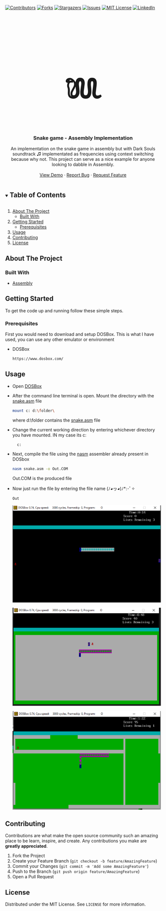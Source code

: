 [![Contributors][contributors-shield]][contributors-url]
[![Forks][forks-shield]][forks-url]
[![Stargazers][stars-shield]][stars-url]
[![Issues][issues-shield]][issues-url]
[![MIT License][license-shield]][license-url]
[![LinkedIn][linkedin-shield]][linkedin-url]



<!-- PROJECT LOGO -->
<br />

<h1 style="font-size:100px" align="center">𓆚</h1>

  <h3 align="center">Snake game - Assembly Implementation</h3>

  <p align="center">
    An implementation on the snake game in assembly but with Dark Souls soundtrack ♫ implementated as frequencies using context switching because why not. This project can serve as a nice example for anyone looking to dabble in Assembly.
    <br />
    <br />
    <a href="https://github.com/Cyna298/Path-Finding-A-star">View Demo</a>
    ·
    <a href="https://github.com/Cyna298/Path-Finding-A-star/issues">Report Bug</a>
    ·
    <a href="https://github.com/Cyna298/Path-Finding-A-star/issues">Request Feature</a>
  </p>
</p>



<!-- TABLE OF CONTENTS -->
<details open="open">
  <summary><h2 style="display: inline-block">Table of Contents</h2></summary>
  <ol>
    <li>
      <a href="#about-the-project">About The Project</a>
      <ul>
        <li><a href="#built-with">Built With</a></li>
      </ul>
    </li>
    <li>
      <a href="#getting-started">Getting Started</a>
      <ul>
        <li><a href="#prerequisites">Prerequisites</a></li>
      </ul>
    </li>
    <li><a href="#usage">Usage</a></li>
    <li><a href="#contributing">Contributing</a></li>
    <li><a href="#license">License</a></li>
    
  </ol>
</details>



<!-- ABOUT THE PROJECT -->
## About The Project




### Built With

* [Assembly](https://www.nasm.us/)



<!-- GETTING STARTED -->
## Getting Started

To get the code up and running follow these simple steps.

### Prerequisites

First you would need to download and setup DOSBox. This is what I have used, you can use any other emulator or environment
* DOSBox
  ```sh
  https://www.dosbox.com/
  ```




<!-- USAGE EXAMPLES -->
## Usage

* Open [DOSBox](https://www.dosbox.com/)
* After the command line terminal is open. Mount the directory with the [snake.asm](snake.asm) file
  ```sh
  mount c: d:\folder\
  ```
  where d:\folder contains the [snake.asm](snake.asm) file

* Change the current working direction by entering whichever directory you have mounted. IN my case its c:
  ```sh
    c:
    ```

* Next, compile the file using the [nasm](https://www.nasm.us/) assembler already present in DOSbox
  ```sh
  nasm snake.asm -o Out.COM
  ```
  Out.COM is the produced file

* Now just run the file by entering the file name (ﾉ◕ヮ◕)ﾉ*:･ﾟ✧
  ```sh
  Out
  ```

  ![Demo](demo.png)

  ![Demo](demo2.png)

  ![Demo](demo3.png)




<!-- CONTRIBUTING -->
## Contributing

Contributions are what make the open source community such an amazing place to be learn, inspire, and create. Any contributions you make are **greatly appreciated**.

1. Fork the Project
2. Create your Feature Branch (`git checkout -b feature/AmazingFeature`)
3. Commit your Changes (`git commit -m 'Add some AmazingFeature'`)
4. Push to the Branch (`git push origin feature/AmazingFeature`)
5. Open a Pull Request



<!-- LICENSE -->
## License

Distributed under the MIT License. See `LICENSE` for more information.









<!-- MARKDOWN LINKS & IMAGES -->
<!-- https://www.markdownguide.org/basic-syntax/#reference-style-links -->
[contributors-shield]: https://img.shields.io/github/contributors/Cyna298/Path-Finding-A-star.svg?style=for-the-badge
[contributors-url]: https://github.com/Cyna298/Path-Finding-A-star/graphs/contributors
[forks-shield]: https://img.shields.io/github/forks/Cyna298/Path-Finding-A-star.svg?style=for-the-badge
[forks-url]: https://github.com/Cyna298/Path-Finding-A-star/network/members
[stars-shield]: https://img.shields.io/github/stars/Cyna298/Path-Finding-A-star.svg?style=for-the-badge
[stars-url]: https://github.com/Cyna298/Path-Finding-A-star/stargazers
[issues-shield]: https://img.shields.io/github/issues/Cyna298/Path-Finding-A-star.svg?style=for-the-badge
[issues-url]: https://github.com/Cyna298/Path-Finding-A-star/issues
[license-shield]: https://img.shields.io/github/license/Cyna298/Path-Finding-A-star.svg?style=for-the-badge
[license-url]: https://github.com/Cyna298/Path-Finding-A-star/blob/master/LICENSE.txt
[linkedin-shield]: https://img.shields.io/badge/-LinkedIn-black.svg?style=for-the-badge&logo=linkedin&colorB=555
[linkedin-url]: https://www.linkedin.com/in/mubariz-barkat-ali-0a8b86191/
